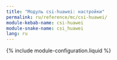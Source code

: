 ```yaml
---
title: "Модуль csi-huawei: настройки"
permalink: ru/reference/mc/csi-huawei/
module-kebab-name: csi-huawei
module-snake-name: csi_huawei
lang: ru
---
```


{% include module-configuration.liquid %}
